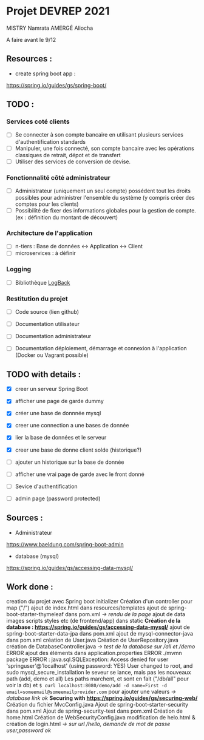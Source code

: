 # Projet DEVREP 2021

MISTRY Namrata
AMERGÉ Aliocha

A faire avant le 9/12

## Resources :

- create spring boot app :

https://spring.io/guides/gs/spring-boot/



## TODO : 

### Services coté clients

- [ ] Se connecter à son compte bancaire en utilisant plusieurs services d'authentification standards
- [ ] Manipuler, une fois connecté, son compte bancaire avec les opérations classiques de retrait, dépot et de transfert
- [ ] Utiliser des services de conversion de devise.

### Fonctionnalité côté administrateur

- [ ] Administrateur (uniquement un seul compte) possédent tout les droits possibles pour administrer l'ensemble du système (y compris créer des comptes pour les clients)
- [ ] Possibilité de fixer des informations globales pour la gestion de compte. (ex : définition du montant de découvert)

### Architecture de l'application

- [ ] n-tiers : Base de données <-> Application <-> Client
- [ ] microservices : à définir

### Logging

- [ ] Bibliothèque [LogBack](http://logback.qos.ch/index.html)

### Restitution du projet

- [ ] Code source (lien github)
- [ ] Documentation utilisateur
- [ ] Documentation administrateur
- [ ] Documentation déploiement, démarrage et connexion à l'application (Docker ou Vagrant possible)


## TODO with details :

- [x] creer un serveur Spring Boot
- [x] afficher une page de garde dummy
- [x] créer une base de donnnée mysql
- [x] creer une connection a une bases de donnée
- [x] lier la base de données et le serveur
- [x] creer une base de donne client solde (historique?)
- [ ] ajouter un historique sur la base de donnée
- [ ] afficher une vrai page de garde avec le front donné
- [ ] Sevice d'authentification
- [ ] admin page (password protected)






## Sources : 

- Administrateur 

https://www.baeldung.com/spring-boot-admin

- database (mysql)

https://spring.io/guides/gs/accessing-data-mysql/


## Work done :

creation du projet avec Spring boot initializer
Création d'un controller pour map ("/")
ajout de index.html dans resources/templates
ajout de spring-boot-starter-thymeleaf dans pom.xml
*-> rendu de la page*
ajout de data images scripts styles etc (de frontend/app) dans static
**Création de la database : https://spring.io/guides/gs/accessing-data-mysql/**
ajout de spring-boot-starter-data-jpa dans pom.xml
ajout de mysql-connector-java dans pom.xml
création de User.java
Création de UserRepository.java
création de DatabaseController.java
*-> test de la database sur /all et /demo*
ERROR
ajout des éléments dans application.properties
ERROR
./mvmn package
ERROR : java.sql.SQLException: Access denied for user 'springuser'@'localhost' (using password: YES)
User changed to root, and sudo mysql_secure_installation
le seveur se lance, mais pas les nouveaux path (add, demo et all)
Les paths marchent, et sont en fait ("/db/all" pour voir la db)
et `$ curl localhost:8080/demo/add -d name=First -d email=someemail@someemailprovider.com`
pour ajouter une valeurs
*-> database link ok*
**Securing with https://spring.io/guides/gs/securing-web/**
Création du fichier MvcConfig.java
Ajout de spring-boot-starter-security dans pom.xml
Ajout de spring-security-test dans pom.xml
Création de home.html
Création de WebSecurityConfig.java
modification de helo.html & création de login.html
*-> sur url /hello, demande de mot de passe user,password ok*
